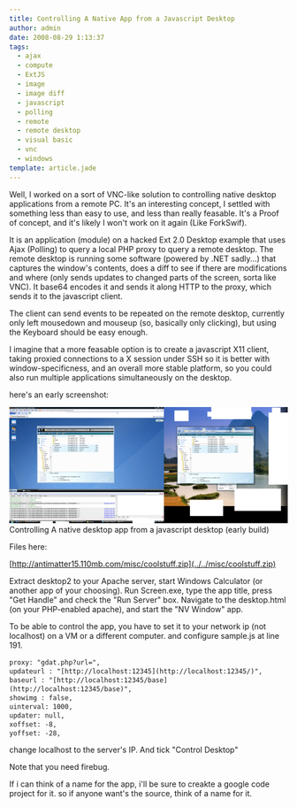 ```yaml
---
title: Controlling A Native App from a Javascript Desktop
author: admin
date: 2008-08-29 1:13:37
tags: 
  - ajax
  - compute
  - ExtJS
  - image
  - image diff
  - javascript
  - polling
  - remote
  - remote desktop
  - visual basic
  - vnc
  - windows
template: article.jade
---
```


Well, I worked on a sort of VNC-like solution to controlling native desktop applications from a remote PC. It's an interesting concept, I settled with something less than easy to use, and less than really feasable. It's a Proof of concept, and it's likely I won't work on it again (Like ForkSwif).

It is an application (module) on a hacked Ext 2.0 Desktop example that uses Ajax (Polling) to query a local PHP proxy to query a remote desktop. The remote desktop is running some software (powered by .NET sadly...) that captures the window's contents, does a diff to see if there are modifications and where (only sends updates to changed parts of the screen, sorta like VNC). It base64 encodes it and sends it along HTTP to the proxy, which sends it to the javascript client.

The client can send events to be repeated on the remote desktop, currently only left mousedown and mouseup (so, basically only clicking), but using the Keyboard should be easy enough.

I imagine that a more feasable option is to create a javascript X11 client, taking proxied connections to a X session under SSH so it is better with window-specificness, and an overall more stable platform, so you could also run multiple applications simultaneously on the desktop.

here's an early screenshot:

![Controlling A native desktop app from a javascript desktop](jsvnc.png "Controlling A native desktop app from a javascript desktop") Controlling A native desktop app from a javascript desktop (early build)

Files here:

[http://antimatter15.110mb.com/misc/coolstuff.zip](../../misc/coolstuff.zip)

Extract desktop2 to your Apache server, start Windows Calculator (or another app of your choosing). Run Screen.exe, type the app title, press "Get Handle" and check the "Run Server" box. Navigate to the desktop.html (on your PHP-enabled apache), and start the "NV Window" app.

To be able to control the app, you have to set it to your network ip (not localhost) on a VM or a different computer. and configure sample.js at line 191.

    proxy: "gdat.php?url=",
    updateurl : "[http://localhost:12345](http://localhost:12345/)",
    baseurl : "[http://localhost:12345/base](http://localhost:12345/base)",
    showimg : false,
    uinterval: 1000,
    updater: null,
    xoffset: -8,
    yoffset: -28,

change localhost to the server's IP. And tick "Control Desktop"

Note that you need firebug.

If i can think of a name for the app, i'll be sure to creakte a google code project for it. so if anyone want's the source, think of a name for it.
